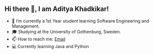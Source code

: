 ## Hi there 👋, I am Aditya Khadkikar!

- 🌱 I’m currently a 1st Year student learning Software Engineering and Management.
- 🎓 Studying at the University of Gothenburg, Sweden.
- 📫 How to reach me: [Email]
- 💻 Currently learning Java and Python

[Email]: mailto:aditya.khadkikar9954@outlook.com
